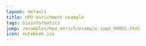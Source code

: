 ```yaml
---
layout: default
title: HPO enrichment example
tags: bioinformatics
jump: /examples/hpo_enrich/example_sagd_00055.html
icon: notebook.ico
---
```


